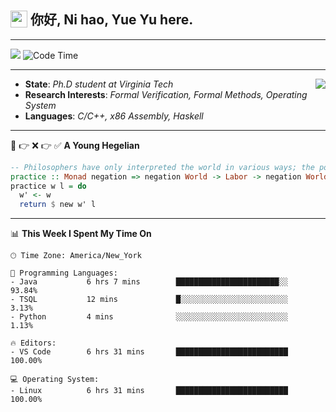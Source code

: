 <h2> <img style="vertical-align: text-bottom;" src=https://slackmojis.com/emojis/13253-yay-frog/download/ width=27> 你好, Ni hao, Yue Yu here. </h2>

---

![](https://api.visitorbadge.io/api/visitors?path=https%3A%2F%2Fgithub.com%2Ffishjump%2Ffishjump&amp;countColor=%232ccce4&amp;style=flat) ![Code Time](https://img.shields.io/badge/Code%20Time-455%20hrs%2015%20mins-blue)

---

<img align='right' src=https://slackmojis.com/emojis/5264-coding/download> </td>

- **State**: *Ph.D student at Virginia Tech*
- **Research Interests**: *Formal Verification, Formal Methods, Operating System*
- **Languages**: *C/C++, x86 Assembly, Haskell*

---

🚫 👉 ❌ 👉 ✅ **A Young Hegelian**

``` haskell
-- Philosophers have only interpreted the world in various ways; the point is to change it.
practice :: Monad negation => negation World -> Labor -> negation World
practice w l = do
  w' <- w
  return $ new w' l
```

---


📊 **This Week I Spent My Time On** 

```text
🕑︎ Time Zone: America/New_York

💬 Programming Languages:
- Java           6 hrs 7 mins        ███████████████████████░░     93.84%
- TSQL           12 mins             █░░░░░░░░░░░░░░░░░░░░░░░░     3.13%
- Python         4 mins              ░░░░░░░░░░░░░░░░░░░░░░░░░     1.13%

🔥 Editors:
- VS Code        6 hrs 31 mins       █████████████████████████     100.00%

💻 Operating System:
- Linux          6 hrs 31 mins       █████████████████████████     100.00%
```


